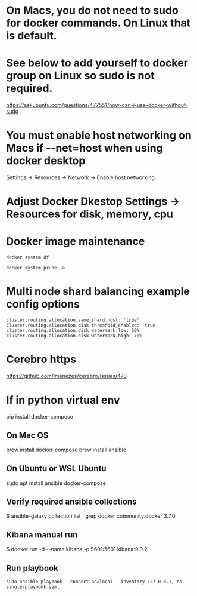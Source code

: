 
# On Macs, you do not need to sudo for docker commands.  On Linux that is default.  
# See below to add yourself to docker group on Linux so sudo is not required.

https://askubuntu.com/questions/477551/how-can-i-use-docker-without-sudo

# You must enable host networking on Macs if --net=host when using docker desktop
Settings -> Resources -> Network -> Enable host networking

# Adjust Docker Dkestop Settings -> Resources for disk, memory, cpu

# Docker image maintenance

```
docker system df

docker system prune -a
```

# Multi node shard balancing example config options

```
cluster.routing.allocation.same_shard.host: 'true'
cluster.routing.allocation.disk.threshold_enabled: 'true'
cluster.routing.allocation.disk.watermark.low: 50%
cluster.routing.allocation.disk.watermark.high: 70%
```

# Cerebro https

https://github.com/lmenezes/cerebro/issues/473

# If in python virtual env

pip install docker-compose

## On Mac OS

brew install docker-compose
brew install ansible

## On Ubuntu or WSL Ubuntu

sudo apt install ansible docker-compose


## Verify required ansible collections

$ ansible-galaxy collection list | grep docker
community.docker                         3.7.0

## Kibana manual run

$ docker run -d --name kibana -p 5601:5601 kibana:9.0.2

## Run playbook

```
sudo ansible-playbook --connection=local --inventory 127.0.0.1, es-single-playbook.yaml
```
